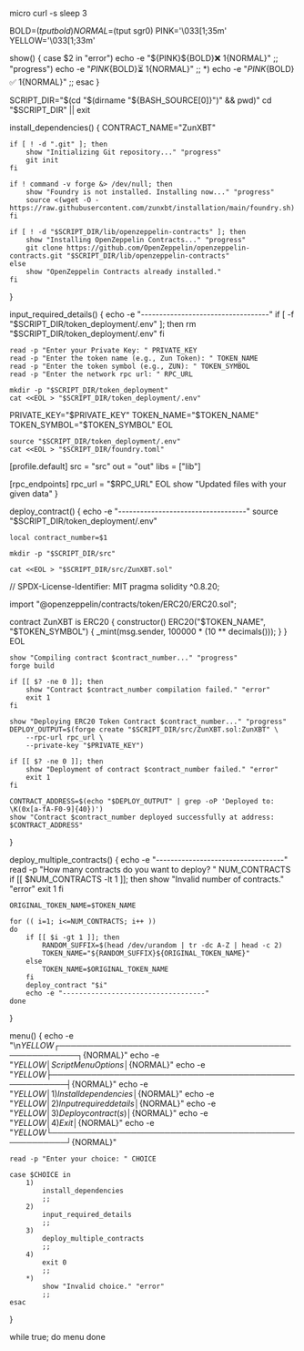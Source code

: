 micro 
curl -s 
sleep 3

BOLD=$(tput bold)
NORMAL=$(tput sgr0)
PINK='\033[1;35m'
YELLOW='\033[1;33m'

show() {
    case $2 in
        "error")
            echo -e "${PINK}${BOLD}❌ $1${NORMAL}"
            ;;
        "progress")
            echo -e "${PINK}${BOLD}⏳ $1${NORMAL}"
            ;;
        *)
            echo -e "${PINK}${BOLD}✅ $1${NORMAL}"
            ;;
    esac
}

SCRIPT_DIR="$(cd "$(dirname "${BASH_SOURCE[0]}")" && pwd)"
cd "$SCRIPT_DIR" || exit

install_dependencies() {
    CONTRACT_NAME="ZunXBT"

    if [ ! -d ".git" ]; then
        show "Initializing Git repository..." "progress"
        git init
    fi

    if ! command -v forge &> /dev/null; then
        show "Foundry is not installed. Installing now..." "progress"
        source <(wget -O - https://raw.githubusercontent.com/zunxbt/installation/main/foundry.sh)
    fi

    if [ ! -d "$SCRIPT_DIR/lib/openzeppelin-contracts" ]; then
        show "Installing OpenZeppelin Contracts..." "progress"
        git clone https://github.com/OpenZeppelin/openzeppelin-contracts.git "$SCRIPT_DIR/lib/openzeppelin-contracts"
    else
        show "OpenZeppelin Contracts already installed."
    fi
}

input_required_details() {
    echo -e "-----------------------------------"
    if [ -f "$SCRIPT_DIR/token_deployment/.env" ]; then
        rm "$SCRIPT_DIR/token_deployment/.env"
    fi

    read -p "Enter your Private Key: " PRIVATE_KEY
    read -p "Enter the token name (e.g., Zun Token): " TOKEN_NAME
    read -p "Enter the token symbol (e.g., ZUN): " TOKEN_SYMBOL
    read -p "Enter the network rpc url: " RPC_URL

    mkdir -p "$SCRIPT_DIR/token_deployment"
    cat <<EOL > "$SCRIPT_DIR/token_deployment/.env"
PRIVATE_KEY="$PRIVATE_KEY"
TOKEN_NAME="$TOKEN_NAME"
TOKEN_SYMBOL="$TOKEN_SYMBOL"
EOL

    source "$SCRIPT_DIR/token_deployment/.env"
    cat <<EOL > "$SCRIPT_DIR/foundry.toml"
[profile.default]
src = "src"
out = "out"
libs = ["lib"]

[rpc_endpoints]
rpc_url = "$RPC_URL"
EOL
show "Updated files with your given data"
}

deploy_contract() {
    echo -e "-----------------------------------"
    source "$SCRIPT_DIR/token_deployment/.env"

    local contract_number=$1

    mkdir -p "$SCRIPT_DIR/src"

    cat <<EOL > "$SCRIPT_DIR/src/ZunXBT.sol"
// SPDX-License-Identifier: MIT
pragma solidity ^0.8.20;

import "@openzeppelin/contracts/token/ERC20/ERC20.sol";

contract ZunXBT is ERC20 {
    constructor() ERC20("$TOKEN_NAME", "$TOKEN_SYMBOL") {
        _mint(msg.sender, 100000 * (10 ** decimals()));
    }
}
EOL

    show "Compiling contract $contract_number..." "progress"
    forge build

    if [[ $? -ne 0 ]]; then
        show "Contract $contract_number compilation failed." "error"
        exit 1
    fi

    show "Deploying ERC20 Token Contract $contract_number..." "progress"
    DEPLOY_OUTPUT=$(forge create "$SCRIPT_DIR/src/ZunXBT.sol:ZunXBT" \
        --rpc-url rpc_url \
        --private-key "$PRIVATE_KEY")

    if [[ $? -ne 0 ]]; then
        show "Deployment of contract $contract_number failed." "error"
        exit 1
    fi

    CONTRACT_ADDRESS=$(echo "$DEPLOY_OUTPUT" | grep -oP 'Deployed to: \K(0x[a-fA-F0-9]{40})')
    show "Contract $contract_number deployed successfully at address: $CONTRACT_ADDRESS"
}

deploy_multiple_contracts() {
    echo -e "-----------------------------------"
    read -p "How many contracts do you want to deploy? " NUM_CONTRACTS
    if [[ $NUM_CONTRACTS -lt 1 ]]; then
        show "Invalid number of contracts." "error"
        exit 1
    fi

    ORIGINAL_TOKEN_NAME=$TOKEN_NAME

    for (( i=1; i<=NUM_CONTRACTS; i++ ))
    do
        if [[ $i -gt 1 ]]; then
            RANDOM_SUFFIX=$(head /dev/urandom | tr -dc A-Z | head -c 2)
            TOKEN_NAME="${RANDOM_SUFFIX}${ORIGINAL_TOKEN_NAME}"
        else
            TOKEN_NAME=$ORIGINAL_TOKEN_NAME
        fi
        deploy_contract "$i"
        echo -e "-----------------------------------"
    done
}

menu() {
    echo -e "\n${YELLOW}┌─────────────────────────────────────────────────────┐${NORMAL}"
    echo -e "${YELLOW}│              Script Menu Options                    │${NORMAL}"
    echo -e "${YELLOW}├─────────────────────────────────────────────────────┤${NORMAL}"
    echo -e "${YELLOW}│              1) Install dependencies                │${NORMAL}"
    echo -e "${YELLOW}│              2) Input required details              │${NORMAL}"
    echo -e "${YELLOW}│              3) Deploy contract(s)                  │${NORMAL}"
    echo -e "${YELLOW}│              4) Exit                                │${NORMAL}"
    echo -e "${YELLOW}└─────────────────────────────────────────────────────┘${NORMAL}"

    read -p "Enter your choice: " CHOICE

    case $CHOICE in
        1)
            install_dependencies
            ;;
        2)
            input_required_details
            ;;
        3)
            deploy_multiple_contracts
            ;;
        4)
            exit 0
            ;;
        *)
            show "Invalid choice." "error"
            ;;
    esac
}

while true; do
    menu
done
